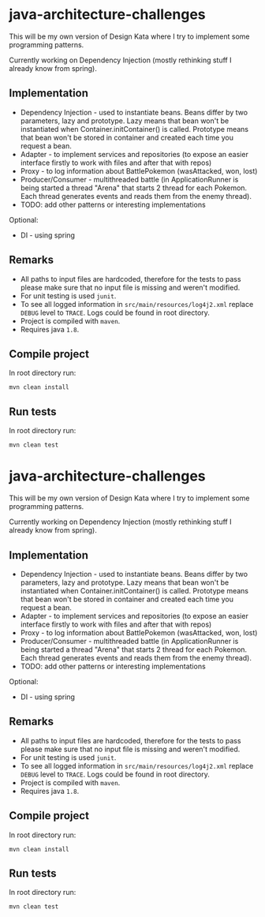 # java-architecture-challenges

This will be my own version of Design Kata where I try to implement some programming patterns.

Currently working on Dependency Injection (mostly rethinking stuff I already know from spring).

## Implementation

* Dependency Injection - used to instantiate beans. Beans differ by two parameters, lazy and prototype.
  Lazy means that bean won't be instantiated when Container.initContainer() is called. Prototype means that bean won't
  be stored in container and created each time you request a bean.
* Adapter - to implement services and repositories (to expose an easier interface firstly to work with files and after
  that with repos)
* Proxy - to log information about BattlePokemon (wasAttacked, won, lost)
* Producer/Consumer - multithreaded battle (in ApplicationRunner is being started a thread "Arena" that starts 2 thread
  for each Pokemon. Each thread generates events and reads them from the enemy thread).
* TODO: add other patterns or interesting implementations

Optional:

* DI - using spring

## Remarks

* All paths to input files are hardcoded, therefore for the tests to pass please make sure that no input file is missing
  and weren't modified.
* For unit testing is used `junit`.
* To see all logged information in `src/main/resources/log4j2.xml` replace `DEBUG` level to `TRACE`. Logs could be found
  in root directory.
* Project is compiled with `maven`.
* Requires java `1.8`.

## Compile project

In root directory run:

```shell
mvn clean install
```

## Run tests

In root directory run:

```shell
mvn clean test
```
# java-architecture-challenges

This will be my own version of Design Kata where I try to implement some programming patterns.

Currently working on Dependency Injection (mostly rethinking stuff I already know from spring).

## Implementation

* Dependency Injection - used to instantiate beans. Beans differ by two parameters, lazy and prototype.
  Lazy means that bean won't be instantiated when Container.initContainer() is called. Prototype means that bean won't
  be stored in container and created each time you request a bean.
* Adapter - to implement services and repositories (to expose an easier interface firstly to work with files and after
  that with repos)
* Proxy - to log information about BattlePokemon (wasAttacked, won, lost)
* Producer/Consumer - multithreaded battle (in ApplicationRunner is being started a thread "Arena" that starts 2 thread
  for each Pokemon. Each thread generates events and reads them from the enemy thread).
* TODO: add other patterns or interesting implementations

Optional:

* DI - using spring

## Remarks

* All paths to input files are hardcoded, therefore for the tests to pass please make sure that no input file is missing
  and weren't modified.
* For unit testing is used `junit`.
* To see all logged information in `src/main/resources/log4j2.xml` replace `DEBUG` level to `TRACE`. Logs could be found
  in root directory.
* Project is compiled with `maven`.
* Requires java `1.8`.

## Compile project

In root directory run:

```shell
mvn clean install
```

## Run tests

In root directory run:

```shell
mvn clean test
```

